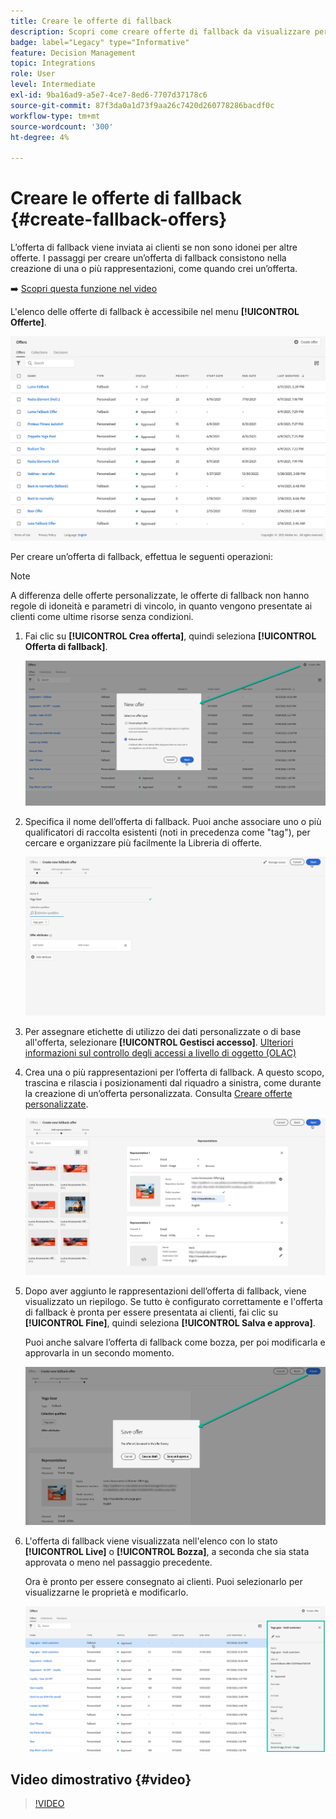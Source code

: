 ```yaml
---
title: Creare le offerte di fallback
description: Scopri come creare offerte di fallback da visualizzare per i clienti che non sono idonei per nessuna offerta
badge: label="Legacy" type="Informative"
feature: Decision Management
topic: Integrations
role: User
level: Intermediate
exl-id: 9ba16ad9-a5e7-4ce7-8ed6-7707d37178c6
source-git-commit: 87f3da0a1d73f9aa26c7420d260778286bacdf0c
workflow-type: tm+mt
source-wordcount: '300'
ht-degree: 4%

---
```


# Creare le offerte di fallback {#create-fallback-offers}

L’offerta di fallback viene inviata ai clienti se non sono idonei per altre offerte. I passaggi per creare un’offerta di fallback consistono nella creazione di una o più rappresentazioni, come quando crei un’offerta.

➡️ [Scopri questa funzione nel video](#video)

L&#39;elenco delle offerte di fallback è accessibile nel menu **[!UICONTROL Offerte]**.

![](../assets/offers_list.png)

Per creare un’offerta di fallback, effettua le seguenti operazioni:

>[!NOTE]
>
>A differenza delle offerte personalizzate, le offerte di fallback non hanno regole di idoneità e parametri di vincolo, in quanto vengono presentate ai clienti come ultime risorse senza condizioni.

1. Fai clic su **[!UICONTROL Crea offerta]**, quindi seleziona **[!UICONTROL Offerta di fallback]**.

   ![](../assets/create_fallback.png)

1. Specifica il nome dell’offerta di fallback. Puoi anche associare uno o più qualificatori di raccolta esistenti (noti in precedenza come &quot;tag&quot;), per cercare e organizzare più facilmente la Libreria di offerte.

   ![](../assets/fallback_details.png)

1. Per assegnare etichette di utilizzo dei dati personalizzate o di base all&#39;offerta, selezionare **[!UICONTROL Gestisci accesso]**. [Ulteriori informazioni sul controllo degli accessi a livello di oggetto (OLAC)](../../administration/object-based-access.md)

1. Crea una o più rappresentazioni per l’offerta di fallback. A questo scopo, trascina e rilascia i posizionamenti dal riquadro a sinistra, come durante la creazione di un’offerta personalizzata. Consulta [Creare offerte personalizzate](../offer-library/creating-personalized-offers.md).

   ![](../assets/fallback_content.png)

1. Dopo aver aggiunto le rappresentazioni dell’offerta di fallback, viene visualizzato un riepilogo. Se tutto è configurato correttamente e l&#39;offerta di fallback è pronta per essere presentata ai clienti, fai clic su **[!UICONTROL Fine]**, quindi seleziona **[!UICONTROL Salva e approva]**.

   Puoi anche salvare l’offerta di fallback come bozza, per poi modificarla e approvarla in un secondo momento.

   ![](../assets/fallback_review.png)

1. L&#39;offerta di fallback viene visualizzata nell&#39;elenco con lo stato **[!UICONTROL Live]** o **[!UICONTROL Bozza]**, a seconda che sia stata approvata o meno nel passaggio precedente.

   Ora è pronto per essere consegnato ai clienti. Puoi selezionarlo per visualizzarne le proprietà e modificarlo. <!-- no suppression? -->

   ![](../assets/fallback_created.png)

## Video dimostrativo {#video}

>[!VIDEO](https://video.tv.adobe.com/v/329383?quality=12)

